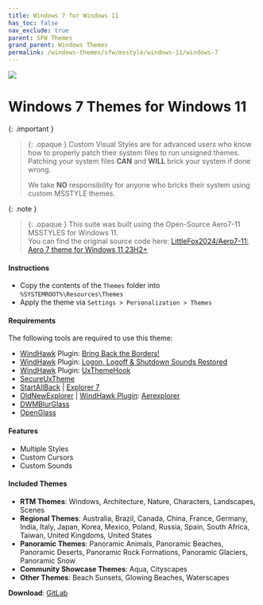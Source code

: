 ```yaml
---
title: Windows 7 for Windows 11
has_toc: false
nav_exclude: true
parent: SFW Themes
grand_parent: Windows Themes
permalink: /windows-themes/sfw/msstyle/windows-11/windows-7
---
```


![][Preview]

Windows 7 Themes for Windows 11
===============================

{: .important }
> {: .opaque }
> Custom Visual Styles are for advanced users who know how to properly patch their system files to run unsigned themes. 
> Patching your system files **CAN** and **WILL** brick your system if done wrong.
>
> We take **NO** responsibility for anyone who bricks their system using custom MSSTYLE themes.

{: .note }
> {: .opaque }
> This suite was built using the Open-Source Aero7-11 MSSTYLES for Windows 11.  
> You can find the original source code here: [LittleFox2024/Aero7-11: Aero 7 theme for Windows 11 23H2+][Original]

#### Instructions

*   Copy the contents of the `Themes` folder into `%SYSTEMROOT%\Resources\Themes`
*   Apply the theme via `Settings > Personalization > Themes`

#### Requirements
The following tools are required to use this theme:

*   [WindHawk][WindHawk] Plugin: [Bring Back the Borders!][BringBackTheBorders]
*   [WindHawk][WindHawk] Plugin: [Logon, Logoff & Shutdown Sounds Restored][SoundsRestored]
*   [WindHawk][WindHawk] Plugin: [UxThemeHook][UxThemeHook]
*   [SecureUxTheme][SecureUXTheme]
*   [StartAllBack][StartAllBack] | [Explorer 7][Explorer7]
*   [OldNewExplorer][OldNewExplorer] | [WindHawk Plugin][WindHawk]: [Aerexplorer][AerExplorer]
*   [DWMBlurGlass][DWMBlurGlass]
*   [OpenGlass][OpenGlass]

#### Features

*   Multiple Styles
*   Custom Cursors
*   Custom Sounds

#### Included Themes

*   **RTM Themes**: Windows, Architecture, Nature, Characters, Landscapes, Scenes
*   **Regional Themes**: Australia, Brazil, Canada, China, France, Germany, India, Italy, Japan, Korea, Mexico, Poland, Russia, Spain, South Africa, Taiwan, United Kingdoms, United States
*   **Panoramic Themes**: Panoramic Animals, Panoramic Beaches, Panoramic Deserts, Panoramic Rock Formations, Panoramic Glaciers, Panoramic Snow
*   **Community Showcase Themes**: Aqua, Cityscapes
*   **Other Themes**: Beach Sunsets, Glowing Beaches, Waterscapes
  
  
**Download**: [GitLab][GitLab]

<!-- ///////////////////////////////////////////////////////////////////////////////////////////////////////////////////////////////////////////////////// -->

[Preview]: /assets/images/themes/

[WindHawk]: https://windhawk.net/
[BringBackTheBorders]: https://windhawk.net/mods/w11-dwm-fix/
[SoundsRestored]: https://windhawk.net/mods/logon-logoff-shutdown-sounds
[ResourceRedirect]: https://windhawk.net/mods/icon-resource-redirect
[AerExplorer]: https://windhawk.net/mods/aerexplorer
[UxThemeHook]: https://windhawk.net/mods/uxtheme-hook
[SecureUxTheme]: https://github.com/namazso/SecureUxTheme
[OldNewExplorer]: https://msfn.org/board/topic/170375-oldnewexplorer-119/
[DWMBlurGlass]: https://github.com/Maplespe/DWMBlurGlass
[OpenGlass]: https://virtualcustoms.net/showthread.php/88998-OpenGlass-Installer-22H2
[StartAllBack]: https://www.startallback.com/
[Explorer7]: https://winclassic.net/thread/2588/explorer7-windows-explorer-10-11

[Original]: https://github.com/LittleFox2024/Aero7-11

[GitLab]: https://gitlab.com/the-back-room/Themes/-/tree/main/MSSTYLE/SFW/Windows-11/Windows-7-for-Windows-11

<!-- ///////////////////////////////////////////////////////////////////////////////////////////////////////////////////////////////////////////////////// -->
